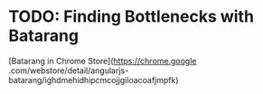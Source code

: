 # TODO: Finding Bottlenecks with Batarang



[Batarang in Chrome Store](https://chrome.google
.com/webstore/detail/angularjs-batarang/ighdmehidhipcmcojjgiloacoafjmpfk)